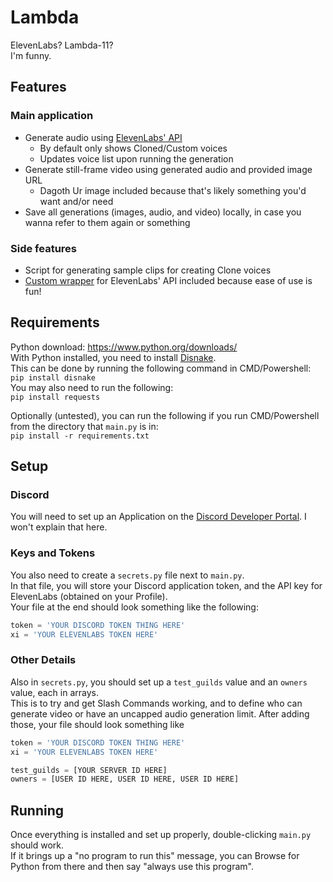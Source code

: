# Lambda
ElevenLabs? Lambda-11?  
I'm funny.

## Features
### Main application
- Generate audio using [ElevenLabs' API](https://api.elevenlabs.io/docs#/)
  - By default only shows Cloned/Custom voices
  - Updates voice list upon running the generation
- Generate still-frame video using generated audio and provided image URL
  - Dagoth Ur image included because that's likely something you'd want and/or need
- Save all generations (images, audio, and video) locally, in case you wanna refer to them again or something
  
### Side features
- Script for generating sample clips for creating Clone voices
- [Custom wrapper](https://github.com/Jordy3D/LambdaBot/blob/main/BaneElevenLabs.py) for ElevenLabs' API included because ease of use is fun!

## Requirements
Python download: https://www.python.org/downloads/  
With Python installed, you need to install [Disnake](https://docs.disnake.dev/en/stable/).  
This can be done by running the following command in CMD/Powershell:  
`pip install disnake`  
You may also need to run the following:  
`pip install requests`

Optionally (untested), you can run the following if you run CMD/Powershell from the directory that `main.py` is in:  
`pip install -r requirements.txt`

## Setup
### Discord
You will need to set up an Application on the [Discord Developer Portal](https://discord.com/developers/docs/intro). I won't explain that here.  

### Keys and Tokens
You also need to create a `secrets.py` file next to `main.py`.  
In that file, you will store your Discord application token, and the API key for ElevenLabs (obtained on your Profile).  
Your file at the end should look something like the following:
```py
token = 'YOUR DISCORD TOKEN THING HERE'
xi = 'YOUR ELEVENLABS TOKEN HERE'
```

### Other Details
Also in `secrets.py`, you should set up a `test_guilds` value and an `owners` value, each in arrays.  
This is to try and get Slash Commands working, and to define who can generate video or have an uncapped audio generation limit.
After adding those, your file should look something like
```py
token = 'YOUR DISCORD TOKEN THING HERE'
xi = 'YOUR ELEVENLABS TOKEN HERE'

test_guilds = [YOUR SERVER ID HERE]
owners = [USER ID HERE, USER ID HERE, USER ID HERE]
```

## Running
Once everything is installed and set up properly, double-clicking `main.py` should work.  
If it brings up a "no program to run this" message, you can Browse for Python from there and then say "always use this program".
